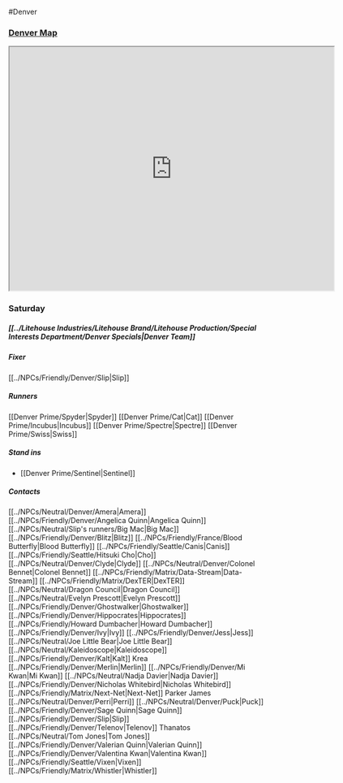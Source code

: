 #Denver
### [Denver Map](https://www.google.com/maps/d/u/0/viewer?mid=1BrcfAzyifwU4Gk8I2KPeP9VoH8wz9w-K&ll=28.49634055143031%2C-83.41172544999999&z=5)
<iframe src="https://www.google.com/maps/d/u/0/embed?mid=1BrcfAzyifwU4Gk8I2KPeP9VoH8wz9w-K&ehbc=2E312F" width="640" height="480"></iframe>

### Saturday
##### [[../Litehouse Industries/Litehouse Brand/Litehouse Production/Special Interests Department/Denver Specials|Denver Team]]

##### Fixer
[[../NPCs/Friendly/Denver/Slip|Slip]]

##### Runners
[[Denver Prime/Spyder|Spyder]]
[[Denver Prime/Cat|Cat]]
[[Denver Prime/Incubus|Incubus]]
[[Denver Prime/Spectre|Spectre]]
[[Denver Prime/Swiss|Swiss]]

##### Stand ins
- [[Denver Prime/Sentinel|Sentinel]]

##### Contacts
[[../NPCs/Neutral/Denver/Amera|Amera]]
[[../NPCs/Friendly/Denver/Angelica Quinn|Angelica Quinn]]
[[../NPCs/Neutral/Slip's runners/Big Mac|Big Mac]]
[[../NPCs/Friendly/Denver/Blitz|Blitz]]
[[../NPCs/Friendly/France/Blood Butterfly|Blood Butterfly]]
[[../NPCs/Friendly/Seattle/Canis|Canis]]
[[../NPCs/Friendly/Seattle/Hitsuki Cho|Cho]]
[[../NPCs/Neutral/Denver/Clyde|Clyde]]
[[../NPCs/Neutral/Denver/Colonel Bennet|Colonel Bennet]]
[[../NPCs/Friendly/Matrix/Data-Stream|Data-Stream]]
[[../NPCs/Friendly/Matrix/DexTER|DexTER]]
[[../NPCs/Neutral/Dragon Council|Dragon Council]]
[[../NPCs/Neutral/Evelyn Prescott|Evelyn Prescott]]
[[../NPCs/Friendly/Denver/Ghostwalker|Ghostwalker]]
[[../NPCs/Friendly/Denver/Hippocrates|Hippocrates]]
[[../NPCs/Friendly/Howard Dumbacher|Howard Dumbacher]]
[[../NPCs/Friendly/Denver/Ivy|Ivy]]
[[../NPCs/Friendly/Denver/Jess|Jess]]
[[../NPCs/Neutral/Joe Little Bear|Joe Little Bear]]
[[../NPCs/Neutral/Kaleidoscope|Kaleidoscope]]
[[../NPCs/Friendly/Denver/Kalt|Kalt]]
Krea
[[../NPCs/Friendly/Denver/Merlin|Merlin]]
[[../NPCs/Friendly/Denver/Mi Kwan|Mi Kwan]]
[[../NPCs/Neutral/Nadja Davier|Nadja Davier]]
[[../NPCs/Friendly/Denver/Nicholas Whitebird|Nicholas Whitebird]]
[[../NPCs/Friendly/Matrix/Next-Net|Next-Net]]
Parker James
[[../NPCs/Neutral/Denver/Perri|Perri]]
[[../NPCs/Neutral/Denver/Puck|Puck]]
[[../NPCs/Friendly/Denver/Sage Quinn|Sage Quinn]]
[[../NPCs/Friendly/Denver/Slip|Slip]]
[[../NPCs/Friendly/Denver/Telenov|Telenov]]
Thanatos
[[../NPCs/Neutral/Tom Jones|Tom Jones]]
[[../NPCs/Friendly/Denver/Valerian Quinn|Valerian Quinn]]
[[../NPCs/Friendly/Denver/Valentina Kwan|Valentina Kwan]]
[[../NPCs/Friendly/Seattle/Vixen|Vixen]]
[[../NPCs/Friendly/Matrix/Whistler|Whistler]]

